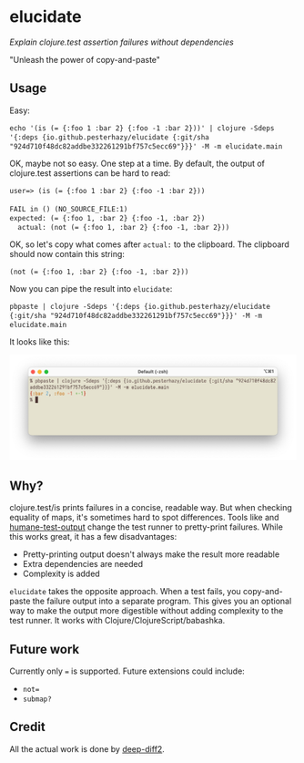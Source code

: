 # elucidate

*Explain clojure.test assertion failures without dependencies*

"Unleash the power of copy-and-paste"

## Usage

Easy:

```
echo '(is (= {:foo 1 :bar 2} {:foo -1 :bar 2}))' | clojure -Sdeps '{:deps {io.github.pesterhazy/elucidate {:git/sha "924d710f48dc82addbe332261291bf757c5ecc69"}}}' -M -m elucidate.main
```

OK, maybe not so easy. One step at a time. By default, the output of clojure.test assertions can be hard to read:

```
user=> (is (= {:foo 1 :bar 2} {:foo -1 :bar 2}))

FAIL in () (NO_SOURCE_FILE:1)
expected: (= {:foo 1, :bar 2} {:foo -1, :bar 2})
  actual: (not (= {:foo 1, :bar 2} {:foo -1, :bar 2}))
```

OK, so let's copy what comes after `actual:` to the clipboard. The clipboard should now contain this string:

```
(not (= {:foo 1, :bar 2} {:foo -1, :bar 2}))
```

Now you can pipe the result into `elucidate`:

```
pbpaste | clojure -Sdeps '{:deps {io.github.pesterhazy/elucidate {:git/sha "924d710f48dc82addbe332261291bf757c5ecc69"}}}' -M -m elucidate.main
```

It looks like this:

![screenshot](screenshot.jpg)

## Why?

clojure.test/is prints failures in a concise, readable way. But when checking equality of maps, it's sometimes hard to spot differences. Tools like  and [humane-test-output](https://github.com/pjstadig/humane-test-output) change the test runner to pretty-print failures. While this works great, it has a few disadvantages:

- Pretty-printing output doesn't always make the result more readable
- Extra dependencies are needed
- Complexity is added

`elucidate` takes the opposite approach. When a test fails, you copy-and-paste the failure output into a separate program. This gives you an optional way to make the output more digestible without adding complexity to the test runner. It works with Clojure/ClojureScript/babashka.

## Future work

Currently only `=` is supported. Future extensions could include:

- `not=`
- `submap?`

## Credit

All the actual work is done by [deep-diff2](https://github.com/lambdaisland/deep-diff2).
